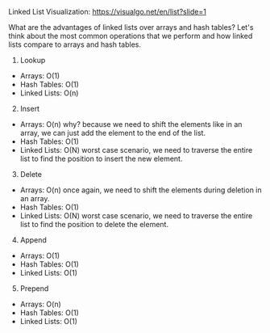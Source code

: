 Linked List Visualization: https://visualgo.net/en/list?slide=1

What are the advantages of linked lists over arrays and hash tables?
Let's think about the most common operations that we perform and how linked lists compare to arrays and hash tables.

1. Lookup
- Arrays: O(1)
- Hash Tables: O(1)
- Linked Lists: O(n)

2. Insert
- Arrays: O(n) why? because we need to shift the elements like in an array, we can just add the element to the end of the list.
- Hash Tables: O(1) 
- Linked Lists: O(N) worst case scenario, we need to traverse the entire list to find the position to insert the new element.

3. Delete
- Arrays: O(n) once again, we need to shift the elements during deletion in an array.
- Hash Tables: O(1)
- Linked Lists: O(N) worst case scenario, we need to traverse the entire list to find the position to delete the element.

4. Append
- Arrays: O(1)
- Hash Tables: O(1)
- Linked Lists: O(1)


5. Prepend
- Arrays: O(n)
- Hash Tables: O(1)
- Linked Lists: O(1)